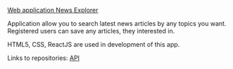 [Web application News Explorer](https://oleg-news-explorer.students.nomoredomainssbs.ru/)

Application allow you to search latest news articles by any topics you want.
Registered users can save any articles, they interested in.

HTML5, CSS, ReactJS are used in development of this app.

Links to repositories:
[API](https://github.com/Eskel4ik/news-explorer-api)
